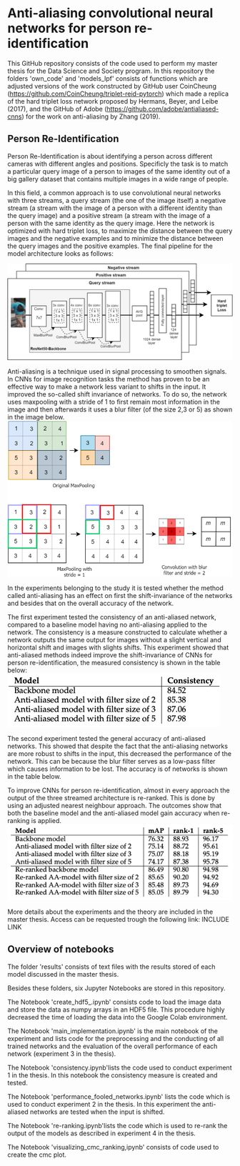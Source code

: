 # Anti-aliasing convolutional neural networks for person re-identification
This GitHub repository consists of the code used to perform my master thesis for the Data Science and Society program. 
In this repository the folders 'own_code' and 'models_lpf' consists of functions which are adjusted versions of the work constructed by GitHub user CoinCheung (https://github.com/CoinCheung/triplet-reid-pytorch) which made a replica of the hard triplet loss network proposed by Hermans, Beyer, and Leibe (2017), and the GitHub of Adobe (https://github.com/adobe/antialiased-cnns) for the work on anti-aliasing by Zhang (2019).

## Person Re-Identification 
Person Re-Identification is about identifying a person across different cameras with different angles and positions. 
Specificly the task is to match a particular query image of a person to images of the same identity out of a big gallery dataset that contains multiple images in a wide range of people. 

In this field, a common approach is to use convolutional neural networks with three streams, a query stream (the one of the image itself) a negative stream (a stream with the image of a person with a different identity than the query image) and a positive stream (a stream with the image of a person with the same identity as the query image. Here the network is optimized with hard triplet loss, to maximize the distance between the query images and the negative examples and to minimize the distance between the query images and the positive examples. The final pipeline for the model architecture looks as follows:

![Image description](https://github.com/rensl88/shift_invariance_reid/blob/master/images/architecture.png)

Anti-aliasing is a technique used in signal processing to smoothen signals. In CNNs for image recognition tasks the method has proven to be an effective way to make a network less variant to shifts in the input. It improved the so-called shift invariance of networks. To do so, the network uses maxpooling with a stride of 1 to first remain most information in the image and then afterwards it uses a blur filter (of the size 2,3 or 5) as shown in the image below. 
![Image description](https://github.com/rensl88/shift_invariance_reid/blob/master/images/antialiasing.png)

In the experiments belonging to the study it is tested whether the method called anti-aliasing has an effect on first the shift-invariance of the networks and besides that on the overall accuracy of the network. 

The first experiment tested the consistency of an anti-aliased network, compared to a baseline model having no anti-aliasing applied to the network. The consistency is a measure constructed to calculate whether a network outputs the same output for images without a slight vertical and horizontal shift and images with slights shifts. This experiment showed that anti-aliased methods indeed improve the shift-invariance of CNNs for person re-identification, the measured consistency is shown in the table below:
![Image description](https://github.com/rensl88/shift_invariance_reid/blob/master/images/consistency.png)

The second experiment tested the general accuracy of anti-aliased networks. This showed that despite the fact that the anti-aliasing networks are more robust to shifts in the input, this decreased the performance of the network. This can be because the blur filter serves as a low-pass filter which causes information to be lost. The accuracy is of networks is shown in the table below.

To improve CNNs for person re-identification, almost in every approach the output of the three streamed architecture is re-ranked. This is done by using an adjusted nearest neighbour approach. The outcomes show that both the baseline model and the anti-aliased model gain accuracy when re-ranking is applied. 
![Image description](https://github.com/rensl88/shift_invariance_reid/blob/master/images/accuracy.png)

More details about the experiments and the theory are included in the master thesis. Access can be requested trough the following link: INCLUDE LINK


## Overview of notebooks
The folder 'results' consists of text files with the results stored of each model discussed in the master thesis.

Besides these folders, six Jupyter Notebooks are stored in this repository.

The Notebook 'create_hdf5_.ipynb' consists code to load the image data and store the data as numpy arrays in an HDF5 file. This procedure highly decreased the time of loading the data into the Google Colab environment. 

The Notebook 'main_implementation.ipynb' is the main notebook of the experiment and lists code for the preprocessing and the conducting of all trained networks and the evaluation of the overall performance of each network (experiment 3 in the thesis). 

The Notebook 'consistency.ipynb'lists the code used to conduct experiment 1 in the thesis. In this notebook the consistency measure is created and tested. 

The Notebook 'performance_fooled_networks.ipynb' lists the code which is used to conduct experiment 2 in the thesis. In this experiment the anti-aliased networks are tested when the input is shifted. 

The Notebook 're-ranking.ipynb'lists the code which is used to re-rank the output of the models as described in experiment 4 in the thesis. 

The Notebook 'visualizing_cmc_ranking,ipynb' consists of code used to create the cmc plot. 
